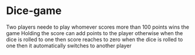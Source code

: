 # Dice-game
Two players neede to play
whomever scores more than 100 points wins the game
Holding the score can add points to the player otherwise when the dice is rolled to one then score reaches to zero
when the dice is rolled to one then it automatically switches to another player
